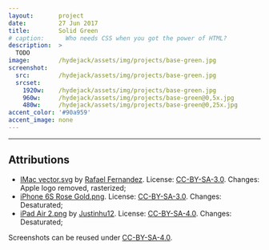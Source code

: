 ```yaml
---
layout:       project
date:         27 Jun 2017
title:        Solid Green
# caption:      Who needs CSS when you got the power of HTML?
description:  >
  TODO
image:        /hydejack/assets/img/projects/base-green.jpg
screenshot:
  src:        /hydejack/assets/img/projects/base-green.jpg
  srcset:
    1920w:    /hydejack/assets/img/projects/base-green.jpg
    960w:     /hydejack/assets/img/projects/base-green@0,5x.jpg
    480w:     /hydejack/assets/img/projects/base-green@0,25x.jpg
accent_color: '#90a959'
accent_image: none
---
```


***

## Attributions
* [IMac vector.svg](https://commons.wikimedia.org/wiki/File:IMac_vector.svg)
  by [Rafael Fernandez](https://commons.wikimedia.org/wiki/User:TheGoldenBox).
  License: [CC-BY-SA-3.0]. Changes: Apple logo removed, rasterized;
* [iPhone 6S Rose Gold.png](https://commons.wikimedia.org/wiki/File:IPhone_6S_Rose_Gold.png).
  License: [CC-BY-SA-3.0]. Changes: Desaturated;
* [iPad Air 2.png](https://commons.wikimedia.org/wiki/File:IPad_Air_2.png)
  by [Justinhu12](https://commons.wikimedia.org/wiki/User:Justinhu12).
  License: [CC-BY-SA-4.0]. Changes: Desaturated;

Screenshots can be reused under [CC-BY-SA-4.0].

[CC-BY-SA-4.0]: https://creativecommons.org/licenses/by-sa/4.0/
[CC-BY-SA-3.0]: https://creativecommons.org/licenses/by-sa/3.0/
